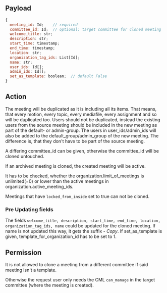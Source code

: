 ## Payload

```js
{
  meeting_id: Id;    // required
  committee_id: Id;  // optional: target committee for cloned meeting
  welcome_title: str;
  description: str;
  start_time: timestamp;
  end_time: timestamp;
  location: str;
  organization_tag_ids: List[Id];
  name: str;
  user_ids: Id[];
  admin_ids: Id[];
  set_as_template: boolean;  // default False
}
```

## Action

The meeting will be duplicated as it is including all its items. That means, that every motion, every topic, every mediafile, every assignment and so will be duplicated too. Users should not be duplicated, instead the existing users from the source meeting should be included in the new meeting as part of the default- or admin-group.
The users in user_ids/admin_ids will also be added to the default_group/admin_group of the new meeting. The difference is, that they don't have to be part of the source meeting.

A differing committee_id can be given, otherwise the committee_id
will be cloned untouched. 

If an archived meeting is cloned, the created meeting will be active.

It has to be checked, whether the organization.limit_of_meetings is unlimited(=0) or lower than the active meetings in organization.active_meeting_ids.

Meetings that have `locked_from_inside` set to true can not be cloned.

### Pre Updating fields

The fields `welcome_title, description, start_time, end_time, location, organization_tag_ids, name` could be updated for the 
cloned meeting. If name is not updated this way, it gets the suffix _- Copy_.
If set_as_template is given, template_for_organization_id has to be set to 1.

## Permission

It is not allowed to clone a meeting from a different committee if said meeting isn't a template.

Otherwise the request user only needs the CML `can_manage` in the target committee (where the meeting is created).


